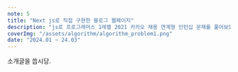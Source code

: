 ```yaml
---
note: 5
title: "Next js로 직접 구현한 블로그 웹페이지"
description: "js로 프로그래머스 1레벨 2021 카카오 채용 연계형 인턴십 문제를 풀어보았다."
coverImg: "/assets/algorithm/algorithm_problem1.png"
date: "2024.01 ~ 24.03"
---
```


소개글을 씁시당.